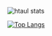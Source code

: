 ![htaul stats](https://github-readme-stats.vercel.app/api?username=htaul&show_icons=true&theme=synthwave)

[![Top Langs](https://github-readme-stats.vercel.app/api/top-langs/?username=htaul&layout=compact)](https://github.com/anuraghazra/github-readme-stats)


